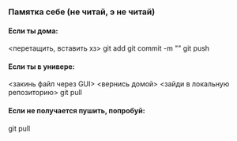 ### Памятка себе (не читай, э не читай) ###

#### Если ты дома: ####
<перетащить, вставить хз>
git add <files>
git commit -m "<description>"
git push

#### Если ты в универе: ####
<закинь файл через GUI>
<вернись домой>
<зайди в локальную репозиторию>
git pull

#### Если не получается пушить, попробуй: ####
git pull
